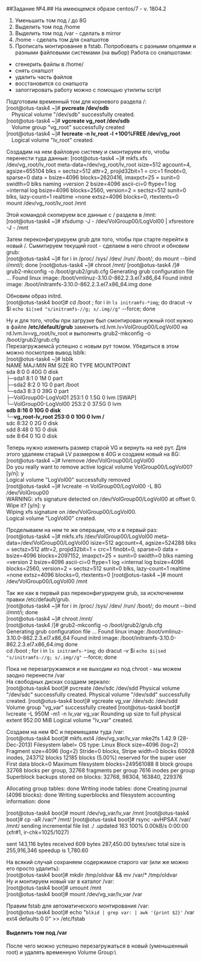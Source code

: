 ##Задание №4.##
На имеющемся образе centos/7 - v. 1804.2
1. Уменьшить том под / до 8G
2. Выделить том под /home
3. Выделить том под /var - сделать в mirror
4. /home - сделать том для снапшотов
5. Прописать монтирование в fstab. Попробовать с разными опциями и разными файловыми системами (на выбор)
Работа со снапшотами:
- сгенерить файлы в /home/
- снять снапшот
- удалить часть файлов
- восстановится со снапшота
- залоггировать работу можно с помощью утилиты script

Подготовим временный том для корневого раздела /:\
[root@otus-task4 ~]# **pvcreate /dev/sdb**\
&emsp;Physical volume "/dev/sdb" successfully created.\
[root@otus-task4 ~]# **vgcreate vg_root /dev/sdb**\
&emsp;Volume group "vg_root" successfully created\
[root@otus-task4 ~]# **lvcreate -n lv_root -l +100%FREE /dev/vg_root**\
&emsp;Logical volume "lv_root" created.

Создадим на нем файловую систему и смонтируем его, чтобы перенести туда данные:
[root@otus-task4 ~]# mkfs.xfs /dev/vg_root/lv_root
meta-data=/dev/vg_root/lv_root   isize=512    agcount=4, agsize=655104 blks
         =                       sectsz=512   attr=2, projid32bit=1
         =                       crc=1        finobt=0, sparse=0
data     =                       bsize=4096   blocks=2620416, imaxpct=25
         =                       sunit=0      swidth=0 blks
naming   =version 2              bsize=4096   ascii-ci=0 ftype=1
log      =internal log           bsize=4096   blocks=2560, version=2
         =                       sectsz=512   sunit=0 blks, lazy-count=1
realtime =none                   extsz=4096   blocks=0, rtextents=0\
mount /dev/vg_root/lv_root /mnt

Этой командой скопируем все данные с / раздела в /mnt:\
[root@otus-task4 ~]# xfsdump -J - /dev/VolGroup00/LogVol00 | xfsrestore -J - /mnt

Затем переконфигурируем grub для того, чтобы при старте перейти в новый /. Сымитируем текущий root - сделаем в него chroot и обновим grub:\
[root@otus-task4 ~]# for i in /proc/ /sys/ /dev/ /run/ /boot/; do mount --bind $i /mnt/$i; done
[root@otus-task4 ~]# chroot /mnt/
[root@otus-task4 /]# grub2-mkconfig -o /boot/grub2/grub.cfg
Generating grub configuration file ...
Found linux image: /boot/vmlinuz-3.10.0-862.2.3.el7.x86_64
Found initrd image: /boot/initramfs-3.10.0-862.2.3.el7.x86_64.img
done

Обновим образ initrd.\
[root@otus-task4 boot]# cd /boot ; for i in `ls initramfs-*img`; do dracut -v $i `echo $i|sed "s/initramfs-//g; s/.img//g"` --force; done

Ну и для того, чтобы при загрузке был смонтирован нужный root нужно в файле **/etc/default/grub** заменить rd.lvm.lv=VolGroup00/LogVol00 на rd.lvm.lv=vg_root/lv_root и выполнить grub2-mkconfig -o /boot/grub2/grub.cfg\
Перезагружаемсā успешно с новым рут томом. Убедиться в этом можно посмотрев вывод lsblk:\
[root@otus-task4 ~]# lsblk\
NAME                    MAJ:MIN RM  SIZE RO TYPE MOUNTPOINT\
sda                       8:0    0   40G  0 disk\
├─sda1                    8:1    0    1M  0 part\
├─sda2                    8:2    0    1G  0 part /boot\
└─sda3                    8:3    0   39G  0 part\
  ├─VolGroup00-LogVol01 253:1    0  1.5G  0 lvm  [SWAP]\
  └─VolGroup00-LogVol00 253:2    0 37.5G  0 lvm\
**sdb                       8:16   0   10G  0 disk\
└─vg_root-lv_root       253:0    0   10G  0 lvm  /**\
sdc                       8:32   0    2G  0 disk\
sdd                       8:48   0    1G  0 disk\
sde                       8:64   0    1G  0 disk

Теперь нужно изменить размер старой VG и вернуть на неё рут. Для этого удаляем старый LV размером в 40G и создаем новый на 8G:\
[root@otus-task4 ~]# lvremove /dev/VolGroup00/LogVol00\
Do you really want to remove active logical volume VolGroup00/LogVol00? [y/n]: y\
  Logical volume "LogVol00" successfully removed\
[root@otus-task4 ~]# lvcreate -n VolGroup00/LogVol00 -L 8G /dev/VolGroup00\
WARNING: xfs signature detected on /dev/VolGroup00/LogVol00 at offset 0. Wipe it? [y/n]: y\
  Wiping xfs signature on /dev/VolGroup00/LogVol00.\
  Logical volume "LogVol00" created.

Проделываем на нем те же операции, что и в первый раз:\
[root@otus-task4 ~]# mkfs.xfs /dev/VolGroup00/LogVol00
meta-data=/dev/VolGroup00/LogVol00 isize=512    agcount=4, agsize=524288 blks
         =                       sectsz=512   attr=2, projid32bit=1
         =                       crc=1        finobt=0, sparse=0
data     =                       bsize=4096   blocks=2097152, imaxpct=25
         =                       sunit=0      swidth=0 blks
naming   =version 2              bsize=4096   ascii-ci=0 ftype=1
log      =internal log           bsize=4096   blocks=2560, version=2
         =                       sectsz=512   sunit=0 blks, lazy-count=1
realtime =none                   extsz=4096   blocks=0, rtextents=0
[root@otus-task4 ~]# mount /dev/VolGroup00/LogVol00 /mnt

Так же как в первый раз переконфигурируем grub, за исключением правки /etc/default/grub.\
[root@otus-task4 ~]# for i in /proc/ /sys/ /dev/ /run/ /boot/; do mount --bind $i /mnt/$i; done\
[root@otus-task4 ~]# chroot /mnt/\
[root@otus-task4 /]# grub2-mkconfig -o /boot/grub2/grub.cfg\
Generating grub configuration file ...
Found linux image: /boot/vmlinuz-3.10.0-862.2.3.el7.x86_64
Found initrd image: /boot/initramfs-3.10.0-862.2.3.el7.x86_64.img
done\
cd /boot ; for i in `ls initramfs-*img`; do dracut -v $i `echo $i|sed "s/initramfs-//g; s/.img//g"` --force; done

Пока не перезагружаемся и не выходим из под chroot - мы можем заодно перенести /var\
На свободных дисках создаем зеркало:\
[root@otus-task4 boot]# pvcreate /dev/sdc /dev/sdd
  Physical volume "/dev/sdc" successfully created.
  Physical volume "/dev/sdd" successfully created.
[root@otus-task4 boot]# vgcreate vg_var /dev/sdc /dev/sdd
  Volume group "vg_var" successfully created
[root@otus-task4 boot]# lvcreate -L 950M -m1 -n lv_var vg_var
  Rounding up size to full physical extent 952.00 MiB
  Logical volume "lv_var" created.

  Создаем на нем ФС и перемещаем туда /var:\
  [root@otus-task4 boot]# mkfs.ext4 /dev/vg_var/lv_var
mke2fs 1.42.9 (28-Dec-2013)
Filesystem label=
OS type: Linux
Block size=4096 (log=2)
Fragment size=4096 (log=2)
Stride=0 blocks, Stripe width=0 blocks
60928 inodes, 243712 blocks
12185 blocks (5.00%) reserved for the super user
First data block=0
Maximum filesystem blocks=249561088
8 block groups
32768 blocks per group, 32768 fragments per group
7616 inodes per group
Superblock backups stored on blocks:
        32768, 98304, 163840, 229376

Allocating group tables: done
Writing inode tables: done
Creating journal (4096 blocks): done
Writing superblocks and filesystem accounting information: done

[root@otus-task4 boot]# mount /dev/vg_var/lv_var /mnt
[root@otus-task4 boot]# cp -aR /var/* /mnt/
[root@otus-task4 boot]# rsync -avHPSAX /var/ /mnt/
sending incremental file list
./
.updated
            163 100%    0.00kB/s    0:00:00 (xfr#1, ir-chk=1025/1027)

sent 143,116 bytes  received 609 bytes  287,450.00 bytes/sec
total size is 255,916,346  speedup is 1,780.60

На всякий случай сохраняем содержимое старого var (или же можно его просто удалить):\
[root@otus-task4 boot]# mkdir /tmp/oldvar && mv /var/* /tmp/oldvar\
Ну и монтируем новый var в каталог /var:\
[root@otus-task4 boot]# umount /mnt\
[root@otus-task4 boot]# mount /dev/vg_var/lv_var /var

Правим fstab для автоматического монтирования /var:\
[root@otus-task4 boot]# echo "`blkid | grep var: | awk '{print $2}'` /var ext4 defaults 0 0" >> /etc/fstab

#### Выделить том под /var ####
После чего можно успешно перезагружаться в новый (уменьшенный root) и удалять временную Volume Group:\
